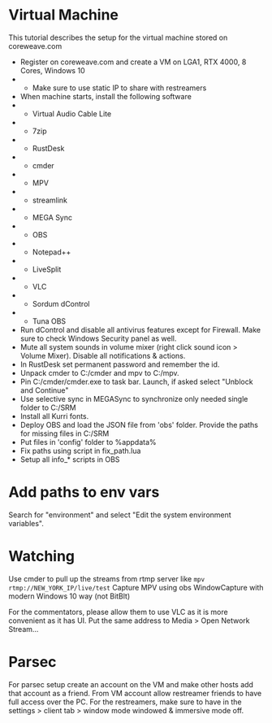 # Virtual Machine

This tutorial describes the setup for the virtual machine stored on coreweave.com
* Register on coreweave.com and create a VM on LGA1, RTX 4000, 8 Cores, Windows 10
* * Make sure to use static IP to share with restreamers
* When machine starts, install the following software
* * Virtual Audio Cable Lite
* * 7zip
* * RustDesk
* * cmder
* * MPV
* * streamlink
* * MEGA Sync
* * OBS
* * Notepad++
* * LiveSplit
* * VLC
* * Sordum dControl
* * Tuna OBS
* Run dControl and disable all antivirus features except for Firewall. Make sure to check Windows Security panel as well.
* Mute all system sounds in volume mixer (right click sound icon > Volume Mixer). Disable all notifications & actions.
* In RustDesk set permanent password and remember the id.
* Unpack cmder to C:/cmder and mpv to C:/mpv.
* Pin C:/cmder/cmder.exe to task bar. Launch, if asked select "Unblock and Continue"
* Use selective sync in MEGASync to synchronize only needed single folder to C:/SRM
* Install all Kurri fonts.
* Deploy OBS and load the JSON file from 'obs' folder. Provide the paths for missing files in C:/SRM
* Put files in 'config' folder to %appdata%
* Fix paths using script in fix_path.lua
* Setup all info_* scripts in OBS

# Add paths to env vars
Search for "environment" and select "Edit the system environment variables".

# Watching

Use cmder to pull up the streams from rtmp server like
`mpv rtmp://NEW_YORK_IP/live/test`
Capture MPV using obs WindowCapture with modern Windows 10 way (not BitBlt)

For the commentators, please allow them to use VLC as it is more convenient as it has UI. Put the same address to Media > Open Network Stream...

# Parsec 

For parsec setup create an account on the VM and make other hosts add that account as a friend. From VM account allow restreamer friends to have full access over the PC. For the restreamers, make sure to have in the settings > client tab > window mode windowed & immersive mode off.
